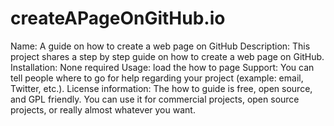# createAPageOnGitHub.io
Name: A guide on how to create a web page on GitHub 
Description: This project shares a step by step guide on how to create a web page on GitHub. 
Installation: None required
Usage: load the how to page
Support: You can tell people where to go for help regarding your project (example: email, Twitter, etc.). 
License information: The how to guide is free, open source, and GPL friendly. You can use it for commercial projects, open source projects, or really almost whatever you want.
